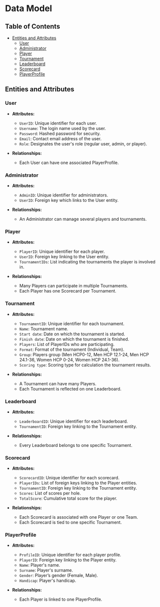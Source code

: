 # Data Model

## Table of Contents

- [Entities and Attributes](#entities-and-attributes)
    - [User](#user)
    - [Administrator](#administrator)
    - [Player](#player)
    - [Tournament](#tournament)
    - [Leaderboard](#leaderboard)
    - [Scorecard](#scorecard)
    - [PlayerProfile](#playerprofile)

## Entities and Attributes

### User

- **Attributes:**
    - `UserID`: Unique identifier for each user.
    - `Username`: The login name used by the user.
    - `Password`: Hashed password for security.
    - `Email`: Contact email address of the user.
    - `Role`: Designates the user's role (regular user, admin, or player).

- **Relationships:**
    - Each User can have one associated PlayerProfile.

### Administrator

- **Attributes:**
    - `AdminID`: Unique identifier for administrators.
    - `UserID`: Foreign key which links to the User entity.

- **Relationships:**
    - An Administrator can manage several players and tournaments.

### Player

- **Attributes:**
    - `PlayerID`: Unique identifier for each player.
    - `UserID`: Foreign key linking to the User entity.
    - `TournamentIDs`: List indicating the tournaments the player is involved in.

- **Relationships:**
    - Many Players can participate in multiple Tournaments.
    - Each Player has one Scorecard per Tournament.

### Tournament

- **Attributes:**
    - `TournamentID`: Unique identifier for each tournament.
    - `Name`: Tournament name.
    - `Start date`: Date on which the tournament is started.
    - `Finish date`: Date on which the tournament is finished.
    - `Players`: List of PlayerIDs who are participating.
    - `Format`: Format of the tournament (Individual, Team).
    - `Group`: Players group (Men HCP0-12, Men HCP 12.1-24, Men HCP 24.1-36, Women HCP 0-24, Women HCP 24.1-36).
    - `Scoring type`: Scoring type for calculation the tournament results. 

- **Relationships:**
    - A Tournament can have many Players.
    - Each Tournament is reflected on one Leaderboard.

### Leaderboard

- **Attributes:**
    - `LeaderboardID`: Unique identifier for each leaderboard.
    - `TournamentID`: Foreign key linking to the Tournament entity.

- **Relationships:**
    - Every Leaderboard belongs to one specific Tournament.

### Scorecard

- **Attributes:**
    - `ScorecardID`: Unique identifier for each scorecard.
    - `PlayerIDs`: List of foreign keys linking to the Player entities. 
    - `TournamentID`: Foreign key linking to the Tournament entity.
    - `Scores`: List of scores per hole.
    - `TotalScore`: Cumulative total score for the player.

- **Relationships:**
    - Each Scorecard is associated with one Player or one Team.
    - Each Scorecard is tied to one specific Tournament.

### PlayerProfile

- **Attributes:**
    - `ProfileID`: Unique identifier for each player profile.
    - `PlayerID`: Foreign key linking to the Player entity.
    - `Name`: Player's name.
    - `Surname`: Player's surname.
    - `Gender`: Player’s gender (Female, Male).
    - `Handicap`: Player's handicap.

- **Relationships:**
    - Each Player is linked to one PlayerProfile.
